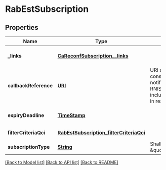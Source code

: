 # RabEstSubscription
## Properties

Name | Type | Description | Notes
------------ | ------------- | ------------- | -------------
**\_links** | [**CaReconfSubscription__links**](CaReconfSubscription__links.md) |  | [optional] [default to null]
**callbackReference** | [**URI**](URI.md) | URI selected by the service consumer to receive notifications on the subscribed RNIS information. This shall be included both in the request and in response. | [default to null]
**expiryDeadline** | [**TimeStamp**](TimeStamp.md) |  | [optional] [default to null]
**filterCriteriaQci** | [**RabEstSubscription_filterCriteriaQci**](RabEstSubscription_filterCriteriaQci.md) |  | [default to null]
**subscriptionType** | [**String**](string.md) | Shall be set to \&quot;RabEstSubscription\&quot;. | [default to null]

[[Back to Model list]](../README.md#documentation-for-models) [[Back to API list]](../README.md#documentation-for-api-endpoints) [[Back to README]](../README.md)

